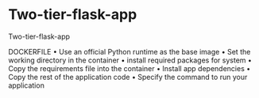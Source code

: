# Two-tier-flask-app
Two-tier-flask-app

DOCKERFILE
•	Use an official Python runtime as the base image
•	Set the working directory in the container
•	install required packages for system
•	Copy the requirements file into the container
•	Install app dependencies
•	Copy the rest of the application code
•	Specify the command to run your application
